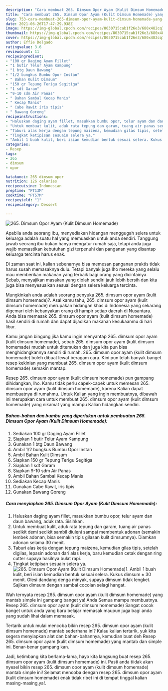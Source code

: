 ```yaml
---
description: "Cara membuat 265. Dimsum Opor Ayam (Kulit Dimsum Homemade) yang lezat dan Mudah Dibuat"
title: "Cara membuat 265. Dimsum Opor Ayam (Kulit Dimsum Homemade) yang lezat dan Mudah Dibuat"
slug: 753-cara-membuat-265-dimsum-opor-ayam-kulit-dimsum-homemade-yang-lezat-dan-mudah-dibuat
date: 2021-06-26T17:47:29.938Z
image: https://img-global.cpcdn.com/recipes/8030715cab1f26e3/680x482cq70/265-dimsum-opor-ayam-kulit-dimsum-homemade-foto-resep-utama.jpg
thumbnail: https://img-global.cpcdn.com/recipes/8030715cab1f26e3/680x482cq70/265-dimsum-opor-ayam-kulit-dimsum-homemade-foto-resep-utama.jpg
cover: https://img-global.cpcdn.com/recipes/8030715cab1f26e3/680x482cq70/265-dimsum-opor-ayam-kulit-dimsum-homemade-foto-resep-utama.jpg
author: Effie Delgado
ratingvalue: 3.6
reviewcount: 11
recipeingredient:
- "100 gr Daging Ayam Fillet"
- "1 butir Telur Ayam Kampung"
- "1 btg Daun Bawang"
- "1/2 bungkus Bumbu Opor Instan"
- " Bahan Kulit Dimsum"
- "150 gr Tepung Terigu Segitiga"
- "1 sdt Garam"
- "9-10 sdm Air Panas"
- " Bahan Sambal Kecap Manis"
- " Kecap Manis"
- " Cabe Rawit iris tipis"
- " Bawang Goreng"
recipeinstructions:
- "Haluskan daging ayam fillet, masukkan bumbu opor, telur ayam dan daun bawang, aduk rata. Sisihkan."
- "Untuk membuat kulit, aduk rata tepung dan garam, tuang air panas sedikit demi sedikit sambil diuleni sampai membentuk adonan (semakin lembek adonan, bisa semakin tipis gilasan kulit dimsumnya). Diamkan adonan selama 30 menit."
- "Taburi alas kerja dengan tepung maizena, kemudian gilas tipis, setelah digilas, lepasin adonan dari alas kerja, baru kemudian cetak dengan ring cutter supaya hasilnya bulat rapi."
- "Tingkat ketipisan sesuain selera ya."
- "Ambil 1 buah kulit, beri isian kemudian bentuk sesuai selera. Kukus dimsum ± 30 menit. Olesi dandang denga minyak, supaya dimsum tidak lengket. Sajikan dimsum dengan sambal cocolan selagi hangat."
categories:
- Resep
tags:
- 265
- dimsum
- opor

katakunci: 265 dimsum opor 
nutrition: 126 calories
recipecuisine: Indonesian
preptime: "PT13M"
cooktime: "PT57M"
recipeyield: "1"
recipecategory: Dessert

---
```



![265. Dimsum Opor Ayam (Kulit Dimsum Homemade)](https://img-global.cpcdn.com/recipes/8030715cab1f26e3/680x482cq70/265-dimsum-opor-ayam-kulit-dimsum-homemade-foto-resep-utama.jpg)

Apabila anda seorang ibu, menyediakan hidangan menggugah selera untuk keluarga adalah suatu hal yang memuaskan untuk anda sendiri. Tanggung jawab seorang ibu bukan hanya mengatur rumah saja, tetapi anda juga wajib memastikan kebutuhan gizi terpenuhi dan panganan yang disantap keluarga tercinta harus enak.

Di zaman  saat ini, kalian sebenarnya bisa memesan panganan praktis tidak harus susah memasaknya dulu. Tetapi banyak juga lho mereka yang selalu mau memberikan makanan yang terbaik bagi orang yang dicintainya. Sebab, menyajikan masakan yang diolah sendiri jauh lebih bersih dan kita juga bisa menyesuaikan sesuai dengan selera keluarga tercinta. 



Mungkinkah anda adalah seorang penyuka 265. dimsum opor ayam (kulit dimsum homemade)?. Asal kamu tahu, 265. dimsum opor ayam (kulit dimsum homemade) merupakan hidangan khas di Indonesia yang sekarang digemari oleh kebanyakan orang di hampir setiap daerah di Nusantara. Anda bisa memasak 265. dimsum opor ayam (kulit dimsum homemade) hasil sendiri di rumah dan dapat dijadikan makanan kesukaanmu di hari libur.

Kamu jangan bingung jika kamu ingin menyantap 265. dimsum opor ayam (kulit dimsum homemade), sebab 265. dimsum opor ayam (kulit dimsum homemade) mudah untuk ditemukan dan juga kita pun bisa menghidangkannya sendiri di rumah. 265. dimsum opor ayam (kulit dimsum homemade) boleh dibuat lewat beragam cara. Kini pun telah banyak banget resep kekinian yang membuat 265. dimsum opor ayam (kulit dimsum homemade) semakin mantap.

Resep 265. dimsum opor ayam (kulit dimsum homemade) pun gampang dihidangkan, lho. Kamu tidak perlu capek-capek untuk memesan 265. dimsum opor ayam (kulit dimsum homemade), karena Kalian dapat membuatnya di rumahmu. Untuk Kalian yang ingin membuatnya, dibawah ini merupakan cara untuk membuat 265. dimsum opor ayam (kulit dimsum homemade) yang nikamat yang mampu Kalian hidangkan sendiri.

<!--inarticleads1-->

##### Bahan-bahan dan bumbu yang diperlukan untuk pembuatan 265. Dimsum Opor Ayam (Kulit Dimsum Homemade):

1. Sediakan 100 gr Daging Ayam Fillet
1. Siapkan 1 butir Telur Ayam Kampung
1. Gunakan 1 btg Daun Bawang
1. Ambil 1/2 bungkus Bumbu Opor Instan
1. Ambil  Bahan Kulit Dimsum
1. Siapkan 150 gr Tepung Terigu Segitiga
1. Siapkan 1 sdt Garam
1. Siapkan 9-10 sdm Air Panas
1. Ambil  Bahan Sambal Kecap Manis
1. Sediakan  Kecap Manis
1. Gunakan  Cabe Rawit, iris tipis
1. Gunakan  Bawang Goreng




<!--inarticleads2-->

##### Cara menyiapkan 265. Dimsum Opor Ayam (Kulit Dimsum Homemade):

1. Haluskan daging ayam fillet, masukkan bumbu opor, telur ayam dan daun bawang, aduk rata. Sisihkan.
1. Untuk membuat kulit, aduk rata tepung dan garam, tuang air panas sedikit demi sedikit sambil diuleni sampai membentuk adonan (semakin lembek adonan, bisa semakin tipis gilasan kulit dimsumnya). Diamkan adonan selama 30 menit.
1. Taburi alas kerja dengan tepung maizena, kemudian gilas tipis, setelah digilas, lepasin adonan dari alas kerja, baru kemudian cetak dengan ring cutter supaya hasilnya bulat rapi.
1. Tingkat ketipisan sesuain selera ya.
<img src="//assets-global.cpcdn.com/assets/icons/button_play-2c75c40dde080a61004c1f40b05d8f140eaff45d7e9e6481dc71c63d2e7c4909.png" alt="265. Dimsum Opor Ayam (Kulit Dimsum Homemade)">1. Ambil 1 buah kulit, beri isian kemudian bentuk sesuai selera. Kukus dimsum ± 30 menit. Olesi dandang denga minyak, supaya dimsum tidak lengket. Sajikan dimsum dengan sambal cocolan selagi hangat.




Wah ternyata resep 265. dimsum opor ayam (kulit dimsum homemade) yang mantab simple ini gampang banget ya! Anda Semua mampu membuatnya. Resep 265. dimsum opor ayam (kulit dimsum homemade) Sangat cocok banget untuk anda yang baru belajar memasak maupun juga bagi anda yang sudah lihai dalam memasak.

Tertarik untuk mulai mencoba bikin resep 265. dimsum opor ayam (kulit dimsum homemade) mantab sederhana ini? Kalau kalian tertarik, yuk kita segera menyiapkan alat dan bahan-bahannya, kemudian buat deh Resep 265. dimsum opor ayam (kulit dimsum homemade) yang mantab dan simple ini. Benar-benar gampang kan. 

Jadi, ketimbang kita berlama-lama, hayo kita langsung buat resep 265. dimsum opor ayam (kulit dimsum homemade) ini. Pasti anda tiidak akan nyesel bikin resep 265. dimsum opor ayam (kulit dimsum homemade) mantab simple ini! Selamat mencoba dengan resep 265. dimsum opor ayam (kulit dimsum homemade) enak tidak ribet ini di tempat tinggal kalian masing-masing,ya!.

